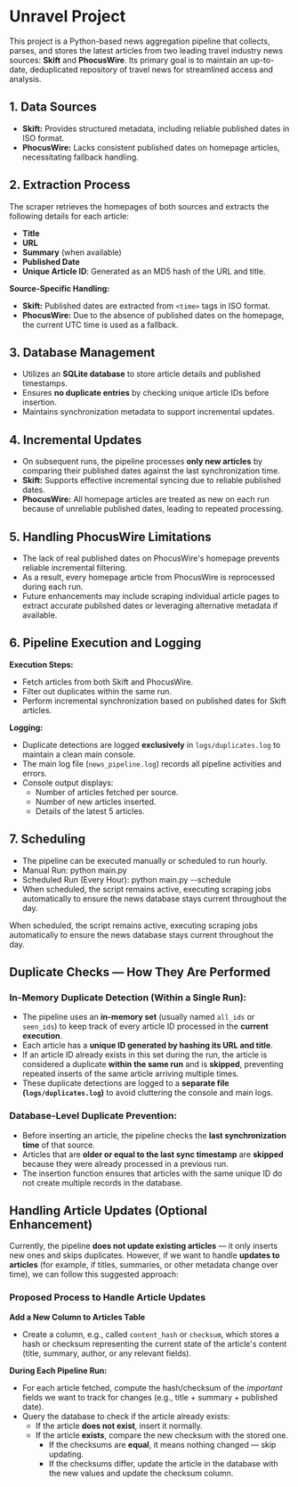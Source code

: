 # Unravel Project

This project is a Python-based news aggregation pipeline that collects, parses, and stores the latest articles from two leading travel industry news sources: **Skift** and **PhocusWire**. Its primary goal is to maintain an up-to-date, deduplicated repository of travel news for streamlined access and analysis.

## 1. Data Sources

- **Skift:** Provides structured metadata, including reliable published dates in ISO format.
- **PhocusWire:** Lacks consistent published dates on homepage articles, necessitating fallback handling.

## 2. Extraction Process

The scraper retrieves the homepages of both sources and extracts the following details for each article:

- **Title**
- **URL**
- **Summary** (when available)
- **Published Date**
- **Unique Article ID**: Generated as an MD5 hash of the URL and title.

**Source-Specific Handling:**

- **Skift:** Published dates are extracted from `<time>` tags in ISO format.
- **PhocusWire:** Due to the absence of published dates on the homepage, the current UTC time is used as a fallback.

## 3. Database Management

- Utilizes an **SQLite database** to store article details and published timestamps.
- Ensures **no duplicate entries** by checking unique article IDs before insertion.
- Maintains synchronization metadata to support incremental updates.

## 4. Incremental Updates

- On subsequent runs, the pipeline processes **only new articles** by comparing their published dates against the last synchronization time.
- **Skift:** Supports effective incremental syncing due to reliable published dates.
- **PhocusWire:** All homepage articles are treated as new on each run because of unreliable published dates, leading to repeated processing.

## 5. Handling PhocusWire Limitations

- The lack of real published dates on PhocusWire's homepage prevents reliable incremental filtering.
- As a result, every homepage article from PhocusWire is reprocessed during each run.
- Future enhancements may include scraping individual article pages to extract accurate published dates or leveraging alternative metadata if available.

## 6. Pipeline Execution and Logging

**Execution Steps:**

- Fetch articles from both Skift and PhocusWire.
- Filter out duplicates within the same run.
- Perform incremental synchronization based on published dates for Skift articles.

**Logging:**

- Duplicate detections are logged **exclusively** in `logs/duplicates.log` to maintain a clean main console.
- The main log file (`news_pipeline.log`) records all pipeline activities and errors.
- Console output displays:
  - Number of articles fetched per source.
  - Number of new articles inserted.
  - Details of the latest 5 articles.

## 7. Scheduling
- The pipeline can be executed manually or scheduled to run hourly.
- Manual Run:
    python main.py
- Scheduled Run (Every Hour):
    python main.py --schedule
- When scheduled, the script remains active, executing scraping jobs automatically to ensure the news database stays current throughout the day.

When scheduled, the script remains active, executing scraping jobs automatically to ensure the news database stays current throughout the day.

## Duplicate Checks — How They Are Performed

### In-Memory Duplicate Detection (Within a Single Run):

- The pipeline uses an **in-memory set** (usually named `all_ids` or `seen_ids`) to keep track of every article ID processed in the **current execution**.
- Each article has a **unique ID generated by hashing its URL and title**.
- If an article ID already exists in this set during the run, the article is considered a duplicate **within the same run** and is **skipped**, preventing repeated inserts of the same article arriving multiple times.
- These duplicate detections are logged to a **separate file (`logs/duplicates.log`)** to avoid cluttering the console and main logs.

### Database-Level Duplicate Prevention:

- Before inserting an article, the pipeline checks the **last synchronization time** of that source.
- Articles that are **older or equal to the last sync timestamp** are **skipped** because they were already processed in a previous run.
- The insertion function ensures that articles with the same unique ID do not create multiple records in the database.

## Handling Article Updates (Optional Enhancement)

Currently, the pipeline **does not update existing articles** — it only inserts new ones and skips duplicates. However, if we want to handle **updates to articles** (for example, if titles, summaries, or other metadata change over time), we can follow this suggested approach:

### Proposed Process to Handle Article Updates

 **Add a New Column to  Articles Table**

   - Create a column, e.g., called `content_hash` or `checksum`, which stores a hash or checksum representing the current state of the article's content (title, summary, author, or any relevant fields).

 **During Each Pipeline Run:**

   - For each article fetched, compute the hash/checksum of the *important* fields we want to track for changes (e.g., title + summary + published date).
   - Query the database to check if the article already exists:
     - If the article **does not exist**, insert it normally.
     - If the article **exists**, compare the new checksum with the stored one.
       - If the checksums are **equal**, it means nothing changed — skip updating.
       - If the checksums differ, update the article in the database with the new values and update the checksum column.



